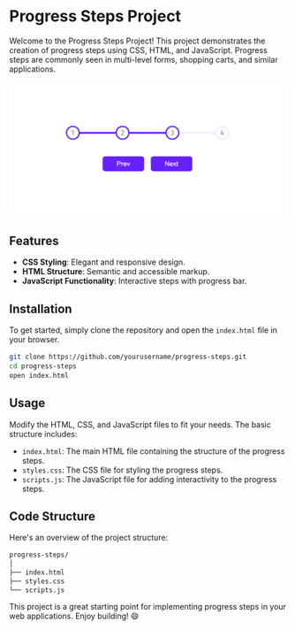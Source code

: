 # Progress Steps Project

Welcome to the Progress Steps Project! This project demonstrates the creation of progress steps using CSS, HTML, and JavaScript. Progress steps are commonly seen in multi-level forms, shopping carts, and similar applications.

![Progress Steps](https://github.com/good-gis/progress-step/blob/main/demo/img.png)

## Features

- **CSS Styling**: Elegant and responsive design.
- **HTML Structure**: Semantic and accessible markup.
- **JavaScript Functionality**: Interactive steps with progress bar.

## Installation

To get started, simply clone the repository and open the `index.html` file in your browser.

```bash
git clone https://github.com/yourusername/progress-steps.git
cd progress-steps
open index.html
```

## Usage

Modify the HTML, CSS, and JavaScript files to fit your needs. The basic structure includes:

- `index.html`: The main HTML file containing the structure of the progress steps.
- `styles.css`: The CSS file for styling the progress steps.
- `scripts.js`: The JavaScript file for adding interactivity to the progress steps.

## Code Structure

Here's an overview of the project structure:

```
progress-steps/
│
├── index.html
├── styles.css
└── scripts.js
```

This project is a great starting point for implementing progress steps in your web applications. Enjoy building! 😄
